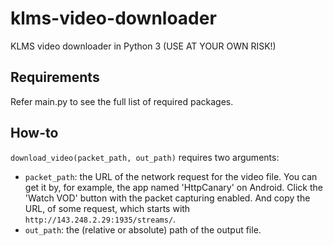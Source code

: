 # klms-video-downloader
KLMS video downloader in Python 3 (USE AT YOUR OWN RISK!)


## Requirements
Refer main.py to see the full list of required packages.


## How-to
`download_video(packet_path, out_path)` requires two arguments:

* `packet_path`: the URL of the network request for the video file.
You can get it by, for example, the app named 'HttpCanary' on Android.
Click the 'Watch VOD' button with the packet capturing enabled.
And copy the URL, of some request, 
which starts with `http://143.248.2.29:1935/streams/`.
* `out_path`: the (relative or absolute) path of the output file.


